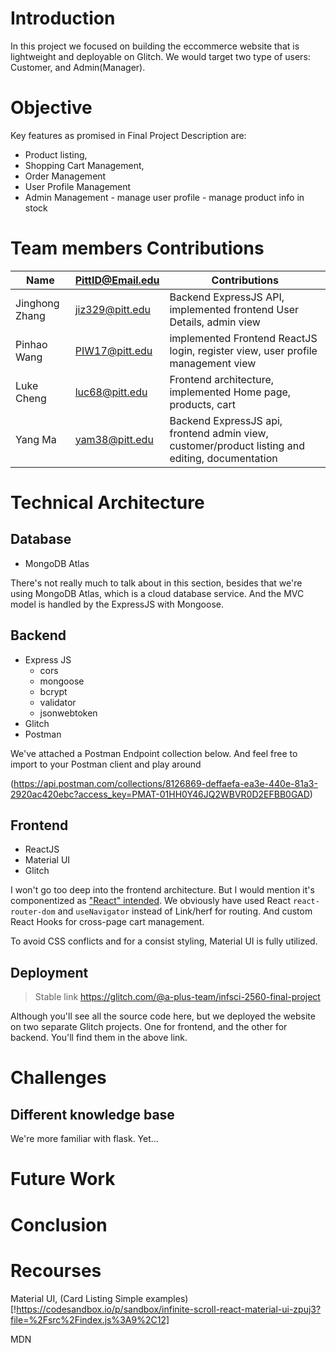 # Introduction

In this project we focused on building the eccommerce website that is lightweight and deployable on Glitch. We would target two type of users: Customer, and Admin(Manager).

# Objective

Key features as promised in Final Project Description are:

- Product listing,
- Shopping Cart Management,
- Order Management
- User Profile Management
- Admin Management - manage user profile - manage product info in stock

# Team members Contributions

| Name           | PittID@Email.edu | Contributions                                                                                   |
|----------------|------------------|-------------------------------------------------------------------------------------------------|
| Jinghong Zhang | jiz329@pitt.edu  | Backend ExpressJS API, implemented frontend User Details, admin view                            |
| Pinhao Wang    | PIW17@pitt.edu   | implemented Frontend ReactJS login, register view, user profile management view                 |
| Luke Cheng     | luc68@pitt.edu   | Frontend architecture, implemented Home page, products, cart                                    |
| Yang Ma        | yam38@pitt.edu   | Backend ExpressJS api, frontend admin view, customer/product listing and editing, documentation |

# Technical Architecture

## Database

- MongoDB Atlas

There's not really much to talk about in this section, besides that we're using MongoDB Atlas, which is a cloud database service. And the MVC model is handled by the ExpressJS with Mongoose.

## Backend

- Express JS
    - cors
    - mongoose
    - bcrypt
    - validator
    - jsonwebtoken
- Glitch
- Postman

We've attached a Postman Endpoint collection below. And feel free to import to your Postman client and play around

(https://api.postman.com/collections/8126869-deffaefa-ea3e-440e-81a3-2920ac420ebc?access_key=PMAT-01HH0Y46JQ2WBVR0D2EFBB0GAD)

## Frontend

- ReactJS
- Material UI
- Glitch

I won't go too deep into the frontend architecture. But I would mention it's componentized as ["React" intended](https://react.dev/learn/thinking-in-react). We obviously have used React `react-router-dom` and `useNavigator` instead of Link/herf for routing. And custom React Hooks for cross-page cart management.

To avoid CSS conflicts and for a consist styling, Material UI is fully utilized.

## Deployment

> Stable link https://glitch.com/@a-plus-team/infsci-2560-final-project

Although you'll see all the source code here, but we deployed the website on two separate Glitch projects.
One for frontend, and the other for backend. You'll find them in the above link.

# Challenges

## Different knowledge base

We're more familiar with flask. Yet...

# Future Work

# Conclusion

# Recourses

Material UI, (Card Listing Simple examples)[!https://codesandbox.io/p/sandbox/infinite-scroll-react-material-ui-zpuj3?file=%2Fsrc%2Findex.js%3A9%2C12]

MDN